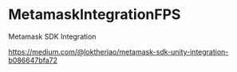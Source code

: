 # MetamaskIntegrationFPS
Metamask SDK Integration

https://medium.com/@loktheriao/metamask-sdk-unity-integration-b086647bfa72
